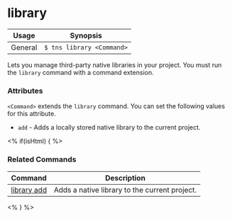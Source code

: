 library
==========

Usage | Synopsis
---|---
General | `$ tns library <Command>`

Lets you manage third-party native libraries in your project. You must run the `library` command with a command extension.

### Attributes
`<Command>` extends the `library` command. You can set the following values for this attribute.
* `add` - Adds a locally stored native library to the current project.

<% if(isHtml) { %> 
### Related Commands

Command | Description
----------|----------
[library add](library-add.html) | Adds a native library to the current project.
<% } %>